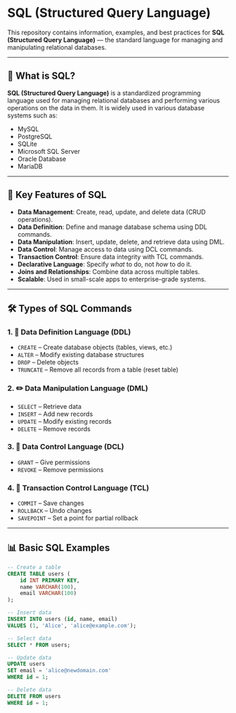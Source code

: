 # SQL (Structured Query Language)

This repository contains information, examples, and best practices for **SQL (Structured Query Language)** — the standard language for managing and manipulating relational databases.

---

## 📘 What is SQL?

**SQL (Structured Query Language)** is a standardized programming language used for managing relational databases and performing various operations on the data in them. It is widely used in various database systems such as:

- MySQL
- PostgreSQL
- SQLite
- Microsoft SQL Server
- Oracle Database
- MariaDB

---

## 🌟 Key Features of SQL

- **Data Management**: Create, read, update, and delete data (CRUD operations).
- **Data Definition**: Define and manage database schema using DDL commands.
- **Data Manipulation**: Insert, update, delete, and retrieve data using DML.
- **Data Control**: Manage access to data using DCL commands.
- **Transaction Control**: Ensure data integrity with TCL commands.
- **Declarative Language**: Specify *what* to do, not *how* to do it.
- **Joins and Relationships**: Combine data across multiple tables.
- **Scalable**: Used in small-scale apps to enterprise-grade systems.

---

## 🛠️ Types of SQL Commands

### 1. 📐 Data Definition Language (DDL)

- `CREATE` – Create database objects (tables, views, etc.)
- `ALTER` – Modify existing database structures
- `DROP` – Delete objects
- `TRUNCATE` – Remove all records from a table (reset table)

### 2. ✏️ Data Manipulation Language (DML)

- `SELECT` – Retrieve data
- `INSERT` – Add new records
- `UPDATE` – Modify existing records
- `DELETE` – Remove records

### 3. 🔐 Data Control Language (DCL)

- `GRANT` – Give permissions
- `REVOKE` – Remove permissions

### 4. 💼 Transaction Control Language (TCL)

- `COMMIT` – Save changes
- `ROLLBACK` – Undo changes
- `SAVEPOINT` – Set a point for partial rollback

---

## 📊 Basic SQL Examples

```sql
-- Create a table
CREATE TABLE users (
    id INT PRIMARY KEY,
    name VARCHAR(100),
    email VARCHAR(100)
);

-- Insert data
INSERT INTO users (id, name, email)
VALUES (1, 'Alice', 'alice@example.com');

-- Select data
SELECT * FROM users;

-- Update data
UPDATE users
SET email = 'alice@newdomain.com'
WHERE id = 1;

-- Delete data
DELETE FROM users
WHERE id = 1;
